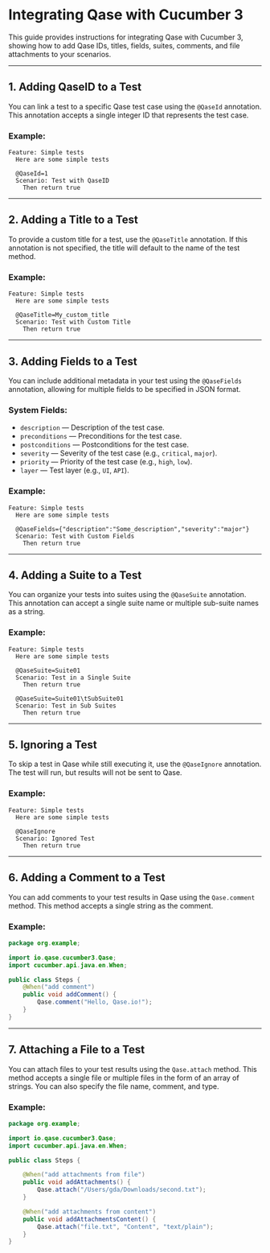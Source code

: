 # Integrating Qase with Cucumber 3

This guide provides instructions for integrating Qase with Cucumber 3, showing how to add Qase IDs, titles, fields,
suites, comments, and file attachments to your scenarios.

---

## 1. Adding QaseID to a Test

You can link a test to a specific Qase test case using the `@QaseId` annotation. This annotation accepts a single
integer ID that represents the test case.

### Example:

```gherkin
Feature: Simple tests
  Here are some simple tests

  @QaseId=1
  Scenario: Test with QaseID
    Then return true
```

---

## 2. Adding a Title to a Test

To provide a custom title for a test, use the `@QaseTitle` annotation. If this annotation is not specified, the title
will default to the name of the test method.

### Example:

```gherkin
Feature: Simple tests
  Here are some simple tests

  @QaseTitle=My_custom_title
  Scenario: Test with Custom Title
    Then return true
```

---

## 3. Adding Fields to a Test

You can include additional metadata in your test using the `@QaseFields` annotation, allowing for multiple fields to be
specified in JSON format.

### System Fields:

- `description` — Description of the test case.
- `preconditions` — Preconditions for the test case.
- `postconditions` — Postconditions for the test case.
- `severity` — Severity of the test case (e.g., `critical`, `major`).
- `priority` — Priority of the test case (e.g., `high`, `low`).
- `layer` — Test layer (e.g., `UI`, `API`).

### Example:

```gherkin
Feature: Simple tests
  Here are some simple tests

  @QaseFields={"description":"Some_description","severity":"major"}
  Scenario: Test with Custom Fields
    Then return true
```

---

## 4. Adding a Suite to a Test

You can organize your tests into suites using the `@QaseSuite` annotation. This annotation can accept a single suite
name or multiple sub-suite names as a string.

### Example:

```gherkin
Feature: Simple tests
  Here are some simple tests

  @QaseSuite=Suite01
  Scenario: Test in a Single Suite
    Then return true

  @QaseSuite=Suite01\tSubSuite01
  Scenario: Test in Sub Suites
    Then return true
```

---

## 5. Ignoring a Test

To skip a test in Qase while still executing it, use the `@QaseIgnore` annotation. The test will run, but results will
not be sent to Qase.

### Example:

```gherkin
Feature: Simple tests
  Here are some simple tests

  @QaseIgnore
  Scenario: Ignored Test
    Then return true
```

---

## 6. Adding a Comment to a Test

You can add comments to your test results in Qase using the `Qase.comment` method. This method accepts a single string
as the comment.

### Example:

```java
package org.example;

import io.qase.cucumber3.Qase;
import cucumber.api.java.en.When;

public class Steps {
    @When("add comment")
    public void addComment() {
        Qase.comment("Hello, Qase.io!");
    }
}
```

---

## 7. Attaching a File to a Test

You can attach files to your test results using the `Qase.attach` method. This method accepts a single file or multiple
files in the form of an array of strings. You can also specify the file name, comment, and type.

### Example:

```java
package org.example;

import io.qase.cucumber3.Qase;
import cucumber.api.java.en.When;

public class Steps {

    @When("add attachments from file")
    public void addAttachments() {
        Qase.attach("/Users/gda/Downloads/second.txt");
    }

    @When("add attachments from content")
    public void addAttachmentsContent() {
        Qase.attach("file.txt", "Content", "text/plain");
    }
}
```
